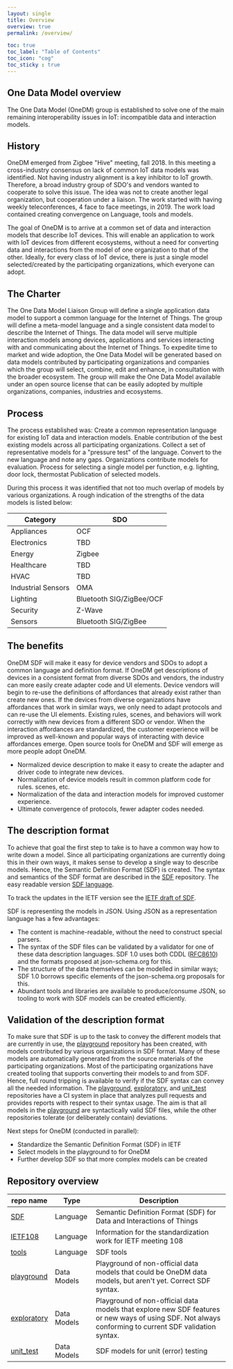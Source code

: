 ```yaml
---
layout: single
title: Overview
overview: true
permalink: /overview/

toc: true
toc_label: "Table of Contents"
toc_icon: "cog"
toc_sticky : true
---
```


## One Data Model overview

The One Data Model (OneDM) group is established to solve one of the main remaining interoperability issues in IoT: incompatible data and interaction models. 

## History

OneDM emerged from Zigbee "Hive" meeting, fall 2018.
In this meeting a cross-industry consensus on lack of common IoT data models was identified.
Not having industry alignment is a key inhibitor to IoT growth.
Therefore, a broad industry group of SDO's and vendors wanted to cooperate to solve this issue.
The idea was not to create another legal organization, but cooperation under a liaison.
The work started with having weekly teleconferences, 4 face to face meetings, in 2019.
The work load contained creating convergence on Language, tools and models.

The goal of OneDM is to arrive at a common set of data and interaction
models that describe IoT devices.
This will enable an application to work with IoT devices from
different ecosystems, without a need for converting data and interactions from the
model of one organization to that of the other.
Ideally, for every class of IoT device, there is just a single model
selected/created by the participating organizations, which everyone can adopt.

## The Charter

The One Data Model Liaison Group will define a single application data model to support a common language for the Internet of Things. The group will define a meta-model language and a single consistent data model to describe the Internet of Things. The data model will serve multiple interaction models among devices, applications and services interacting with and communicating about the Internet of Things. To expedite time to market and wide adoption, the One Data Model will be generated based on data models contributed by participating organizations and companies which the group will select, combine, edit and enhance, in consultation with the broader ecosystem. The group will make the One Data Model available under an open source license that can be easily adopted by multiple organizations, companies, industries and ecosystems.

## Process

The process established was:
Create a common representation language for existing IoT data and interaction models.
Enable contribution of the best existing models across all participating organizations.
Collect a set of representative models for a "pressure test" of the language.
Convert to the new language and note any gaps.
Organizations contribute models for evaluation.
Process for selecting a single model per function, e.g. lighting, door lock, thermostat
Publication of selected models.

During this process it was identified that not too much overlap of models by various organizations.
A rough indication of the strengths of the data models is listed below:

| Category            | SDO                      |
|---------------------|--------------------------|
| Appliances          | OCF                      |
| Electronics         | TBD                      |
| Energy              | Zigbee                   |
| Healthcare          | TBD                      |
| HVAC                | TBD                      |
| Industrial Sensors  | OMA                      |
| Lighting            | Bluetooth SIG/ZigBee/OCF |
| Security            | Z-Wave                   |
| Sensors             | Bluetooth SIG/ZigBee     |

## The benefits


OneDM SDF will make it easy for device vendors and SDOs to adopt a common language and definition format.
If OneDM get descriptions of devices in a consistent format from diverse SDOs and vendors, the industry can more easily create adapter code and UI elements.
Device vendors will begin to re-use the definitions of affordances that already exist rather than create new ones.
If the devices from diverse organizations have affordances that work in similar ways, we only need to adapt protocols and can re-use the UI elements.
Existing rules, scenes, and behaviors will work correctly with new devices from a different SDO or vendor.
When the interaction affordances are standardized, 
the customer experience will be improved as well-known and popular ways of interacting with device affordances emerge.
Open source tools for OneDM and SDF will emerge as more people adopt OneDM.

- Normalized device description to make it easy to create the adapter and driver code to integrate new devices.
- Normalization of device models result in common platform code for rules. scenes, etc.
- Normalization of the data and interaction models for improved customer experience.
- Ultimate convergence of protocols, fewer adapter codes needed.

## The description format

To achieve that goal the first step to take is to have a common way how to write down a model.
Since all participating organizations are currently doing this
in their own ways, it makes sense to develop a single way to describe models.
Hence, the Semantic Definition Format (SDF) is created.
The syntax and semantics of the SDF format are described in the [SDF][] repository.
The easy readable version [SDF language][].

To track the updates in the IETF version see the [IETF draft of SDF](https://www.ietf.org/id/draft-onedm-t2trg-sdf-00.html).

SDF is representing the models in JSON.
Using JSON as a representation language has a few advantages:

- The content is machine-readable, without the need to construct
  special parsers.
- The syntax of the SDF files can be validated by a validator for one
  of these data description languages.  SDF 1.0 uses both CDDL
  ([RFC8610][]) and the formats proposed at json-schema.org for this.
- The structure of the data themselves can be modelled in similar
  ways; SDF 1.0 borrows specific elements of the json-schema.org
  proposals for this.
- Abundant tools and libraries are available to produce/consume JSON,
  so tooling to work with SDF models can be created efficiently.

## Validation of the description format

To make sure that SDF is up to the task to convey the different models
that are currently in use, the [playground][] repository has been
created, with models contributed by various organizations in SDF format.
Many of these models are automatically generated from the source materials of the participating organizations.
Most of the participating organizations have created tooling that supports converting their models to and from SDF.
Hence, full round tripping is available to verify if the SDF syntax can convey all the needed information.
The [playground][], [exploratory][], and [unit_test][] repositories have a CI system in place that analyzes
pull requests and provides reports with respect to their syntax usage.
The aim is that all models in the
[playground][] are syntactically valid SDF files, while the other
repositories tolerate (or deliberately contain) deviations.

Next steps for OneDM (conducted in parallel):

- Standardize the Semantic Definition Format (SDF) in IETF
- Select models in the playground to for OneDM
- Further develop SDF so that more complex models can be created

## Repository overview

| repo name       | Type      | Description                                             |
|-----------------|-----------|---------------------------------------------------------|
| [SDF][]         | Language   |  Semantic Definition Format (SDF) for Data and Interactions of Things |
| [IETF108][]     | Language   | Information for the standardization work for IETF meeting 108        |
| [tools][]       | Language   | SDF tools                                                            |
| [playground][]  | Data Models | Playground of non-official data models that could be OneDM data models, but aren't yet. Correct SDF syntax.  |
| [exploratory][] | Data Models | Playground of non-official data models that explore new SDF features or new ways of using SDF. Not always conforming to current SDF validation syntax. |
| [unit_test][]   | Data Models | SDF models for unit (error) testing                        |

[SDF]: https://github.com/one-data-model/SDF
[tools]: https://github.com/one-data-model/tools
[playground]: https://github.com/one-data-model/playground
[exploratory]: https://github.com/one-data-model/exploratory
[unit_test]: https://github.com/one-data-model/unit_test


[SDF language]: https://onedm.org/SDF/sdf.html
[IETF editors version of SDF]: https://www.ietf.org/id/draft-onedm-t2trg-sdf-00.html

[IETF108]: https://github.com/one-data-model/ietf108

[RFC8610]: https://tools.ietf.org/html/rfc8610
